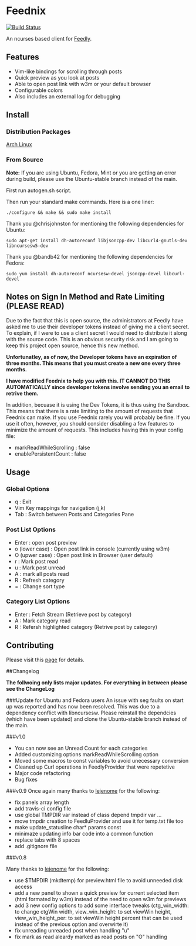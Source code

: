 Feednix
=======
[![Build Status](https://travis-ci.org/Jarkore/Feednix.svg?branch=v0.9)](https://travis-ci.org/Jarkore/Feednix)

An ncurses based client for [Feedly](http://feedly.com/).

## Features

* Vim-like bindings for scrolling through posts
* Quick preview as you look at posts
* Able to open post link with w3m or your default browser
* Configurable colors
* Also includes an external log for debugging

## Install

### Distribution Packages

[Arch Linux](https://aur.archlinux.org/packages/feednix/)

### From Source

**Note:** If you are using Ubuntu, Fedora, Mint or you are getting an error during build, please use the Ubuntu-stable branch instead of the main.

First run autogen.sh script.

Then run your standard make commands. Here is a one liner:

`./configure && make && sudo make install`

Thank you @chrisjohnston for mentioning the following dependencies for Ubuntu:

`sudo apt-get install dh-autoreconf libjsoncpp-dev libcurl4-gnutls-dev libncursesw5-dev`

Thank you @bandb42 for mentioning the following dependencies for Fedora:

`sudo yum install dh-autoreconf ncursesw-devel jsoncpp-devel libcurl-devel`

## Notes on Sign In Method and Rate Limiting (PLEASE READ)

Due to the fact that this is open source, the administrators at Feedly have
asked me to use their developer tokens instead of giving me a client secret.
To explain, if I were to use a client secret I would need to distribute it
along with the source code. This is an obvious security risk and I am going
to keep this project open source, hence this new method.

**Unfortunatley, as of now, the Developer tokens have an expiration of**
**three months. This means that you must create a new one every three months.**

**I have modified Feednix to help you with this. IT CANNOT DO THIS**
**AUTOMATICALLY since developer tokens involve sending you an email**
**to retrive them.**

In addition, becuase it is using the Dev Tokens, it is thus using the Sandbox.
This means that there is a rate limiting to the amount of requests that Feednix
can make. If you use Feednix rarely you will probably be fine. If you use it often,
however, you should consider disabling a few features to minimize the amount of
requests. This includes having this in your config file:

* markReadWhileScrolling : false
* enablePersistentCount : false


## Usage

### Global Options

* q : Exit
* Vim Key mappings for navigation (j,k)
* Tab : Switch between Posts and Categories Pane

### Post List Options

* Enter : open post preview
* o (lower case) : Open post link in console (currently using w3m)
* O (upwer case) : Open post link in Browser (user default)
* r : Mark post read
* u : Mark post unread
* A : mark all posts read
* R : Refresh category
* = : Change sort type

### Category List Options

* Enter : Fetch Stream (Retrieve post by category)
* A : Mark category read
* R : Refersh highlighted category (Retrive post by category)

## Contributing

Please visit this [page](https://feednix-jarkore.rhcloud.com) for details.

##Changelog

**The follwoing only lists major updates. For everything in between please see the ChangeLog**

###Update for Ubuntu and Fedora users
An issue with seg faults on start up was reported and has now been resolved. This was due to a dependency conflict with libncursesw. Please reinstall the dependcies (which have been updated) and clone the Ubuntu-stable branch instead of the main.

###v1.0

* You can now see an Unread Count for each categories
* Added customizing options markReadWhileScrolling option
* Moved some macros to const variables to avoid unecessary conversion
* Cleaned up Curl operations in FeedlyProvider that were repetetive
* Major code refactoring
* Bug fixes

###v0.9
Once again many thanks to [lejenome](https://github.com/lejenome) for the following:

* fix panels array length
* add travis-ci config file
* use global TMPDIR var instead of class depend tmpdir var … 
* move tmpdir creation to FeedluProvider and use it for temp.txt file too
* make update_statusline char\* params const
* minimaze updating info bar code into a common function
* replace tabs with 8 spaces
* add .gitignore file 

###v0.8

Many thanks to [lejenome](https://github.com/lejenome) for the following: 

* use $TMPDIR (mkdtemp) for preview.html file to avoid unneeded disk access
* add a new panel to shown a quick preview for current selected item (html formated by w3m) instead of the need to open w3m for previews
* add 3 new config options to add some interface tweaks (ctg_win_width: to change ctgWin width, view_win_height: to set viewWin height, view_win_height_per: to set viewWin height percent that can be used instead of the previous option and overwirte it)
* fix unreading unreaded post when handling "u"
* fix mark as read aleardy marked as read posts on "O" handling


